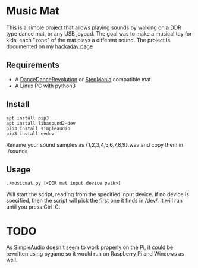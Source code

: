 
# Music Mat

This is a simple project that allows playing sounds by walking on a DDR type dance mat, or any USB joypad.
The goal was to make a musical toy for kids, each "zone" of the mat plays a different sound.
The project is documented on my [hackaday page](https://hackaday.io/project/171913-music-mat)

## Requirements

- A [DanceDanceRevolution](https://www.igdb.com/games/dance-dance-revolution) or [StepMania](https://www.stepmania.com) compatible mat.
- A Linux PC with python3


## Install

```
apt install pip3
apt install libasound2-dev
pip3 install simpleaudio
pip3 install evdev
```

Rename your sound samples as {1,2,3,4,5,6,7,8,9}.wav and copy them in ./sounds


## Usage

```
./musicmat.py [<DDR mat input device path>] 
```

Will start the script, reading from the specified input device. If no device is specified, then the script will pick the first one it finds in /dev/.
It will run until you press Ctrl-C.



# TODO

As SimpleAudio doesn't seem to work properly on the Pi, it could be rewritten using pygame so it would run on Raspberry Pi and Windows as well.
